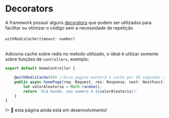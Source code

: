 # Decorators
A framework possuir alguns [decorators](https://www.typescriptlang.org/docs/handbook/decorators.html) que podem ser utilizados para facilitar ou otimizar o código sem a necessidade de repetição

###### ``withRedisCache(timeout: number)``
Adiciona cache sobre redis no metodo utilizado, o ideal é utilizar somente sobre funções de `controllers`, exemplo:

```ts
export default HomeController {

    @withRedisCache(60) //Essa pagina manterá o cache por 60 segundos do valor aleatorio
    public async homePage(req: Request, res: Response, next: NextFunction) {
        let valorAleatorio = Math.random();
        return `Olá mundo, seu numero é ${valorAleatorio}!`
    }
}
```

!> :construction: esta página ainda está em desenvolvimento!
